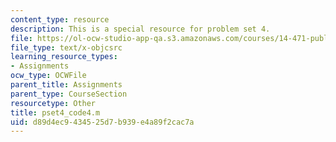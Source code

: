 ```yaml
---
content_type: resource
description: This is a special resource for problem set 4.
file: https://ol-ocw-studio-app-qa.s3.amazonaws.com/courses/14-471-public-economics-i-fall-2012/d89d4ec9434525d7b939e4a89f2cac7a_pset4_code4.m
file_type: text/x-objcsrc
learning_resource_types:
- Assignments
ocw_type: OCWFile
parent_title: Assignments
parent_type: CourseSection
resourcetype: Other
title: pset4_code4.m
uid: d89d4ec9-4345-25d7-b939-e4a89f2cac7a
---
```

